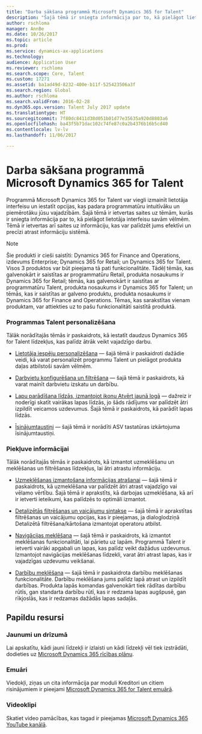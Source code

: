 ```yaml
---
title: "Darba sākšana programmā Microsoft Dynamics 365 for Talent"
description: "Šajā tēmā ir sniegta informācija par to, kā pielāgot lietotāja interfeisu savām vēlmēm, kā arī izveidot savienojumu ar palīdzības resursiem, kas ir pieejami produktā un vietnē docs.microsoft.com."
author: rschloma
manager: AnnBe
ms.date: 10/26/2017
ms.topic: article
ms.prod: 
ms.service: dynamics-ax-applications
ms.technology: 
audience: Application User
ms.reviewer: rschloma
ms.search.scope: Core, Talent
ms.custom: 17271
ms.assetid: ba1ad49d-8232-400e-b11f-525423506a3f
ms.search.region: Global
ms.author: rschloma
ms.search.validFrom: 2016-02-28
ms.dyn365.ops.version: Talent July 2017 update
ms.translationtype: HT
ms.sourcegitcommit: 7f80dc8411d38d051b01d77e35635a920d8803a6
ms.openlocfilehash: ba43f5b71dac102c74fe87c0a2b4376b16b5cd40
ms.contentlocale: lv-lv
ms.lasthandoff: 11/06/2017

---
```

# <a name="getting-started-with-microsoft-dynamics-365-for-talent"></a>Darba sākšana programmā Microsoft Dynamics 365 for Talent
Programmā Microsoft Dynamics 365 for Talent var viegli izmainīt lietotāja interfeisu un iestatīt opcijas, kas padara programmatūru intuitīvāku un piemērotāku jūsu vajadzībām. Šajā tēmā ir ietvertas saites uz tēmām, kurās ir sniegta informācija par to, kā pielāgot lietotāja interfeisu savām vēlmēm. Tēmā ir ietvertas arī saites uz informāciju, kas var palīdzēt jums efektīvi un precīzi atrast informāciju sistēmā. 

> [!NOTE] 
> Šie produkti ir cieši saistīti: Dynamics 365 for Finance and Operations, izdevums Enterprise; Dynamics 365 for Retail; un Dynamics 365 for Talent. Visos 3 produktos var būt pieejama tā pati funkcionalitāte. Tādēļ tēmās, kas galvenokārt ir saistītas ar programmatūru Retail, produkta nosaukums ir Dynamics 365 for Retail; tēmās, kas galvenokārt ir saistītas ar programmatūru Talent, produkta nosaukums ir Dynamics 365 for Talent; un tēmās, kas ir saistītas ar galveno produktu, produkta nosaukums ir Dynamics 365 for Finance and Operations. Tēmas, kas sarakstītas vienam produktam, var attiekties uz to pašu funkcionalitāti saistītā produktā.

### <a name="personalizing-talent"></a>Programmas Talent personalizēšana 
Tālāk norādītajās tēmās ir paskaidrots, kā iestatīt daudzus Dynamics 365 for Talent līdzekļus, kas palīdz ātrāk veikt vajadzīgo darbu. 

-   [Lietotāja iespēju personalizēšana](../fin-and-ops/get-started/personalize-user-experience.md) — šajā tēmā ir paskaidroti dažādie veidi, kā varat personalizēt programmu Talent un pielāgot produkta daļas atbilstoši savām vēlmēm.

-   [Darbvietu konfigurēšana un filtrēšana](../fin-and-ops/get-started/configure-filter-workspaces.md) — šajā tēmā ir paskaidrots, kā varat mainīt darbvietu izskatu un darbību.

-   [Lapu parādīšana līdzās, izmantojot ikonu Atvērt jaunā logā](../fin-and-ops/get-started/display-pages-side-by-side.md) — dažreiz ir noderīgi skatīt vairākas lapas līdzās, jo šāds rādījums var palīdzēt ātri izpildīt veicamos uzdevumus. Šajā tēmā ir paskaidrots, kā parādīt lapas līdzās. 

-   [Īsinājumtaustiņi](../fin-and-ops/get-started/shortcut-keys.md) — šajā tēmā ir norādīti ASV tastatūras izkārtojuma īsinājumtaustiņi. 

### <a name="accessing-information"></a>Piekļuve informācijai
Tālāk norādītajās tēmās ir paskaidrots, kā izmantot uzmeklēšanu un meklēšanas un filtrēšanas līdzekļus, lai ātri atrastu informāciju. 

-   [Uzmeklēšanas izmantošana informācijas atrašanai](../fin-and-ops/get-started/use-lookups-to-find-information.md) — šajā tēmā ir paskaidrots, kā uzmeklēšana var palīdzēt ātri atrast vajadzīgo vai vēlamo vērtību. Šajā tēmā ir aprakstīts, kā darbojas uzmeklēšana, kā arī ir ietverti ieteikumi, kas palīdzēs to optimāli izmantot.

-   [Detalizētās filtrēšanas un vaicājumu sintakse](../fin-and-ops/get-started/advanced-filtering-query-options.md) — šajā tēmā ir aprakstītas filtrēšanas un vaicājumu opcijas, kas ir pieejamas, ja dialoglodziņā Detalizētā filtrēšana/kārtošana izmantojat operatoru atbilst.

-   [Navigācijas meklēšana](../fin-and-ops/get-started/navigation-search.md) — šajā tēmā ir paskaidrots, kā izmantot meklēšanas funkcionalitāti, lai pārietu uz lapām. Programmā Talent ir ietverti vairāki apgabali un lapas, kas palīdz veikt dažādus uzdevumus. Izmantojot navigācijas meklēšanas līdzekli, varat ātri atrast lapas, kas ir vajadzīgas uzdevumu veikšanai. 

-   [Darbību meklēšana](../fin-and-ops/get-started/action-search.md) — šajā tēmā ir paskaidrota darbību meklēšanas funkcionalitāte. Darbību meklēšana jums palīdz lapā atrast un izpildīt darbības. Produkta lapās komandas galvenokārt tiek rādītas darbību rūtīs, gan standarta darbību rūtī, kas ir redzama lapas augšpusē, gan rīkjoslās, kas ir redzamas dažādās lapas sadaļās.

## <a name="additional-resources"></a>Papildu resursi

### <a name="whats-new-and-in-development"></a>Jaunumi un drīzumā
Lai apskatītu, kādi jauni līdzekļi ir izlaisti un kādi līdzekļi vēl tiek izstrādāti, dodieties uz [Microsoft Dynamics 365 rīcības plānu](https://roadmap.dynamics.com/#application=c6ae025f-e42a-e711-810d-3863bb363e80).

### <a name="blogs"></a>Emuāri
Viedokļi, ziņas un cita informācija par moduli Kreditori un citiem risinājumiem ir pieejami [Microsoft Dynamics 365 for Talent emuārā](https://community.dynamics.com/enterprise/b/dynamics365fortalent). 

### <a name="videos"></a>Videoklipi
Skatiet video pamācības, kas tagad ir pieejamas [Microsoft Dynamics 365 YouTube kanālā](https://www.youtube.com/channel/UCJGCg4rB3QSs8y_1FquelBQ).


